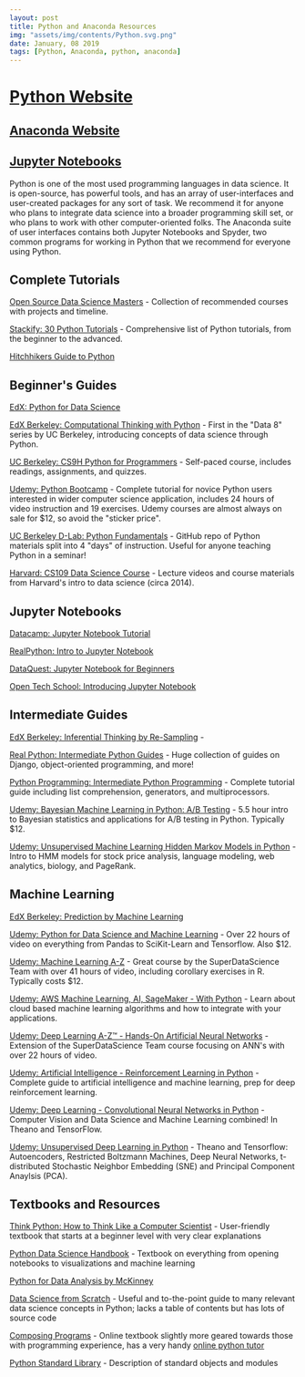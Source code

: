 ```yaml
---
layout: post
title: Python and Anaconda Resources
img: "assets/img/contents/Python.svg.png"
date: January, 08 2019
tags: [Python, Anaconda, python, anaconda]
---
```


# [Python Website](https://www.python.org/)

## [Anaconda Website](https://www.anaconda.com/download/)

## [Jupyter Notebooks](https://jupyter.org/)

Python is one of the most used programming languages in data science. It is open-source, has powerful tools, and has an array of user-interfaces and user-created packages for any sort of task. We recommend it for anyone who plans to integrate data science into a broader programming skill set, or who plans to work with other computer-oriented folks. The Anaconda suite of user interfaces contains both Jupyter Notebooks and Spyder, two common programs for working in Python that we recommend for everyone using Python.

## Complete Tutorials

[Open Source Data Science Masters](http://datasciencemasters.org/) - Collection of recommended courses with projects and timeline.

[Stackify: 30 Python Tutorials](https://stackify.com/learn-python-tutorials/) - Comprehensive list of Python tutorials, from the beginner to the advanced.

[Hitchhikers Guide to Python](https://docs.python-guide.org/intro/learning/)


## Beginner's Guides

[EdX: Python for Data Science](https://www.edx.org/course/python-for-data-science-0)

[EdX Berkeley: Computational Thinking with Python](https://www.edx.org/course/foundations-data-science-computational-uc-berkeleyx-data8-1x) - First in the "Data 8" series by UC Berkeley, introducing concepts of data science through Python.

[UC Berkeley: CS9H Python for Programmers](https://drive.google.com/open?id=1XW-X53DTn7dBVdxIRDekxaV3bmGOkZGr) - Self-paced course, includes readings, assignments, and quizzes.

[Udemy: Python Bootcamp](https://www.udemy.com/complete-python-bootcamp/) - Complete tutorial for novice Python users interested in wider computer science application, includes 24 hours of video instruction and 19 exercises. Udemy courses are almost always on sale for $12, so avoid the "sticker price".

[UC Berkeley D-Lab: Python Fundamentals](https://github.com/dlab-berkeley/python-fundamentals) - GitHub repo of Python materials split into 4 "days" of instruction. Useful for anyone teaching Python in a seminar!

[Harvard: CS109 Data Science Course](http://cs109.github.io/2014/index.html) - Lecture videos and course materials from Harvard's intro to data science (circa 2014).


## Jupyter Notebooks
[Datacamp: Jupyter Notebook Tutorial](https://www.datacamp.com/community/tutorials/tutorial-jupyter-notebook)

[RealPython: Intro to Jupyter Notebook](https://realpython.com/jupyter-notebook-introduction/)

[DataQuest: Jupyter Notebook for Beginners](https://www.dataquest.io/blog/jupyter-notebook-tutorial/)

[Open Tech School: Introducing Jupyter Notebook](http://opentechschool.github.io/python-data-intro/core/notebook.html)


## Intermediate Guides
[EdX Berkeley: Inferential Thinking by Re-Sampling](https://www.edx.org/course/foundations-of-data-science-inferential-thinking-by-resampling-0) - 

[Real Python: Intermediate Python Guides](https://realpython.com/tutorials/intermediate/) - Huge collection of guides on Django, object-oriented programming, and more!

[Python Programming: Intermediate Python Programming](https://pythonprogramming.net/introduction-intermediate-python-tutorial/) - Complete tutorial guide including list comprehension, generators, and multiprocessors.

[Udemy: Bayesian Machine Learning in Python: A/B Testing](https://www.udemy.com/bayesian-machine-learning-in-python-ab-testing/) - 5.5 hour intro to Bayesian statistics and applications for A/B testing in Python. Typically $12.

[Udemy: Unsupervised Machine Learning Hidden Markov Models in Python](https://www.udemy.com/unsupervised-machine-learning-hidden-markov-models-in-python/) - Intro to HMM models for stock price analysis, language modeling, web analytics, biology, and PageRank.


## Machine Learning

[EdX Berkeley: Prediction by Machine Learning](https://www.edx.org/course/foundations-of-data-science-prediction-and-machine-learning-0)

[Udemy: Python for Data Science and Machine Learning](https://www.udemy.com/python-for-data-science-and-machine-learning-bootcamp/) - Over 22 hours of video on everything from Pandas to SciKit-Learn and Tensorflow. Also $12.

[Udemy: Machine Learning A-Z](https://www.udemy.com/machinelearning/) - Great course by the SuperDataScience Team with over 41 hours of video, including corollary exercises in R. Typically costs $12.

[Udemy: AWS Machine Learning, AI, SageMaker - With Python](https://www.udemy.com/aws-machine-learning-a-complete-guide-with-python/) - Learn about cloud based machine learning algorithms and how to integrate with your applications.

[Udemy: Deep Learning A-Z™ - Hands-On Artificial Neural Networks](https://www.udemy.com/deeplearning/) - Extension of the SuperDataScience Team course focusing on ANN's with over 22 hours of video.

[Udemy: Artificial Intelligence - Reinforcement Learning in Python](https://www.udemy.com/artificial-intelligence-reinforcement-learning-in-python/) - Complete guide to artificial intelligence and machine learning, prep for deep reinforcement learning.

[Udemy: Deep Learning - Convolutional Neural Networks in Python](https://www.udemy.com/deep-learning-convolutional-neural-networks-theano-tensorflow/) - Computer Vision and Data Science and Machine Learning combined! In Theano and TensorFlow.

[Udemy: Unsupervised Deep Learning in Python](https://www.udemy.com/unsupervised-deep-learning-in-python/) - Theano and Tensorflow: Autoencoders, Restricted Boltzmann Machines, Deep Neural Networks, t-distributed Stochastic Neighbor Embedding (SNE) and Principal Component Anaylsis (PCA).


## Textbooks and Resources
[Think Python: How to Think Like a Computer Scientist](http://greenteapress.com/thinkpython2/html/index.html) - User-friendly textbook that starts at a beginner level with very clear explanations

[Python Data Science Handbook](https://tanthiamhuat.files.wordpress.com/2018/04/pythondatasciencehandbook.pdf) - Textbook on everything from opening notebooks to visualizations and machine learning

[Python for Data Analysis by McKinney](http://bedford-computing.co.uk/learning/wp-content/uploads/2015/10/Python-for-Data-Analysis.pdf)

[Data Science from Scratch](http://www.zhanjunlang.com/resources/tutorial/Data%20Science%20from%20Scratch%20First%20Principles%20with%20Python.pdf) - Useful and to-the-point guide to many relevant data science concepts in Python; lacks a table of contents but has lots of source code

[Composing Programs](http://www.composingprograms.com/) - Online textbook slightly more geared towards those with programming experience, has a very handy [online python tutor](http://pythontutor.com/composingprograms.html#mode=edit)

[Python Standard Library](https://docs.python.org/3/library/index.html#library-index) - Description of standard objects and modules
